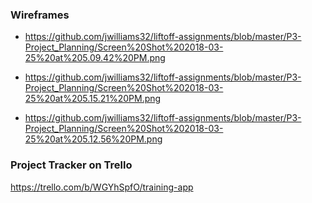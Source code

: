 
### Wireframes
* https://github.com/jwilliams32/liftoff-assignments/blob/master/P3-Project_Planning/Screen%20Shot%202018-03-25%20at%205.09.42%20PM.png
* https://github.com/jwilliams32/liftoff-assignments/blob/master/P3-Project_Planning/Screen%20Shot%202018-03-25%20at%205.15.21%20PM.png

* https://github.com/jwilliams32/liftoff-assignments/blob/master/P3-Project_Planning/Screen%20Shot%202018-03-25%20at%205.12.56%20PM.png

### Project Tracker on Trello
https://trello.com/b/WGYhSpfO/training-app
